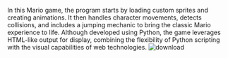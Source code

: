 In this Mario game, the program starts by loading custom sprites and creating animations. It then handles character movements, detects collisions, and includes a jumping mechanic to bring the classic Mario experience to life. Although developed using Python, the game leverages HTML-like output for display, combining the flexibility of Python scripting with the visual capabilities of web technologies.
![download](https://github.com/Lokinove/mario-in-python/assets/157891310/22e6bf53-d85f-4935-851e-d0d7dc7d1a3f)
